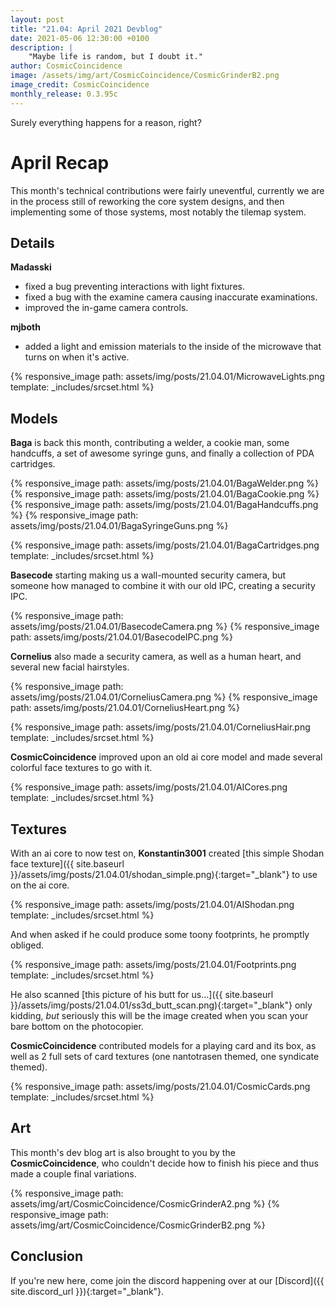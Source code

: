 ```yaml
---
layout: post
title: "21.04: April 2021 Devblog"
date: 2021-05-06 12:30:00 +0100
description: |
    "Maybe life is random, but I doubt it."
author: CosmicCoincidence
image: /assets/img/art/CosmicCoincidence/CosmicGrinderB2.png
image_credit: CosmicCoincidence
monthly_release: 0.3.95c
---
```


Surely everything happens for a reason, right?

# April Recap

This month's technical contributions were fairly uneventful, currently we are in the process still of reworking the core system designs, and then implementing some of those systems, most notably the tilemap system.

## Details

**Madasski**
- fixed a bug preventing interactions with light fixtures.
- fixed a bug with the examine camera causing inaccurate examinations.
- improved the in-game camera controls.

**mjboth**
- added a light and emission materials to the inside of the microwave that turns on when it's active.

{% responsive_image path: assets/img/posts/21.04.01/MicrowaveLights.png template: _includes/srcset.html %}

## Models

**Baga** is back this month, contributing a welder, a cookie man, some handcuffs, a set of awesome syringe guns, and finally a collection of PDA cartridges.

<div class='horizontal-2' markdown='1'>
  {% responsive_image path: assets/img/posts/21.04.01/BagaWelder.png %}
  {% responsive_image path: assets/img/posts/21.04.01/BagaCookie.png %}
</div>

<div class='horizontal-2' markdown='1'>
  {% responsive_image path: assets/img/posts/21.04.01/BagaHandcuffs.png %}
  {% responsive_image path: assets/img/posts/21.04.01/BagaSyringeGuns.png %}
</div>

{% responsive_image path: assets/img/posts/21.04.01/BagaCartridges.png template: _includes/srcset.html %}

**Basecode** starting making us a wall-mounted security camera, but someone how managed to combine it with our old IPC, creating a security IPC.

<div class='horizontal-2' markdown='1'>
  {% responsive_image path: assets/img/posts/21.04.01/BasecodeCamera.png %}
  {% responsive_image path: assets/img/posts/21.04.01/BasecodeIPC.png %}
</div>

**Cornelius** also made a security camera, as well as a human heart, and several new facial hairstyles.

<div class='horizontal-2' markdown='1'>
  {% responsive_image path: assets/img/posts/21.04.01/CorneliusCamera.png %}
  {% responsive_image path: assets/img/posts/21.04.01/CorneliusHeart.png %}
</div>

{% responsive_image path: assets/img/posts/21.04.01/CorneliusHair.png template: _includes/srcset.html %}

**CosmicCoincidence** improved upon an old ai core model and made several colorful face textures to go with it.

{% responsive_image path: assets/img/posts/21.04.01/AICores.png template: _includes/srcset.html %}

## Textures

With an ai core to now test on, **Konstantin3001** created [this simple Shodan face texture]({{ site.baseurl }}/assets/img/posts/21.04.01/shodan_simple.png){:target="_blank"} to use on the ai core.

{% responsive_image path: assets/img/posts/21.04.01/AIShodan.png template: _includes/srcset.html %}

And when asked if he could produce some toony footprints, he promptly obliged.

{% responsive_image path: assets/img/posts/21.04.01/Footprints.png template: _includes/srcset.html %}

He also scanned [this picture of his butt for us...]({{ site.baseurl }}/assets/img/posts/21.04.01/ss3d_butt_scan.png){:target="_blank"} only kidding, *but* seriously this will be the image created when you scan your bare bottom on the photocopier.

**CosmicCoincidence** contributed models for a playing card and its box, as well as 2 full sets of card textures (one nantotrasen themed, one syndicate themed).

{% responsive_image path: assets/img/posts/21.04.01/CosmicCards.png template: _includes/srcset.html %}

## Art

This month's dev blog art is also brought to you by the **CosmicCoincidence**, who couldn't decide how to finish his piece and thus made a couple final variations.

<div class='horizontal-2' markdown='1'>
{% responsive_image path: assets/img/art/CosmicCoincidence/CosmicGrinderA2.png %}
{% responsive_image path: assets/img/art/CosmicCoincidence/CosmicGrinderB2.png %}
</div>

## Conclusion

If you're new here, come join the discord happening over at our [Discord]({{ site.discord_url }}){:target="_blank"}.
